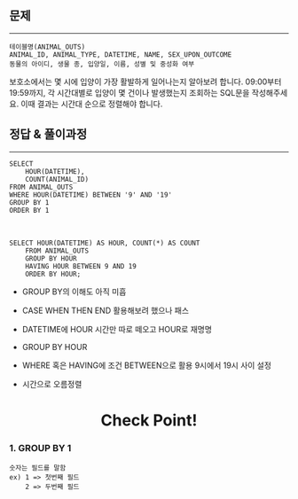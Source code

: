 ## 문제
***
    테이블명(ANIMAL_OUTS)
    ANIMAL_ID, ANIMAL_TYPE, DATETIME, NAME, SEX_UPON_OUTCOME
    동물의 아이디, 생물 종, 입양일, 이름, 성별 및 중성화 여부

보호소에서는 몇 시에 입양이 가장 활발하게 일어나는지 알아보려 합니다. 09:00부터 19:59까지, 각 시간대별로 입양이 몇 건이나 발생했는지 조회하는 SQL문을 작성해주세요. 이때 결과는 시간대 순으로 정렬해야 합니다.
<br>
## 정답 & 풀이과정
***
    SELECT 
        HOUR(DATETIME),
        COUNT(ANIMAL_ID)
    FROM ANIMAL_OUTS
    WHERE HOUR(DATETIME) BETWEEN '9' AND '19'
    GROUP BY 1
    ORDER BY 1

<br>

    SELECT HOUR(DATETIME) AS HOUR, COUNT(*) AS COUNT
        FROM ANIMAL_OUTS
        GROUP BY HOUR 
        HAVING HOUR BETWEEN 9 AND 19
        ORDER BY HOUR;
    

- GROUP BY의 이해도 아직 미흡
- CASE WHEN THEN END 활용해보려 했으나 패스


- DATETIME에 HOUR 시간만 따로 떼오고 HOUR로 재명명
- GROUP BY HOUR
- WHERE 혹은 HAVING에 조건 BETWEEN으로 활용 9시에서 19시 사이 설정
- 시간으로 오름정렬 

# <div align=center> Check Point! </div>
### 1. GROUP BY 1
    숫자는 필드를 말함
    ex) 1 => 첫번째 필드
        2 => 두번째 필드
   
